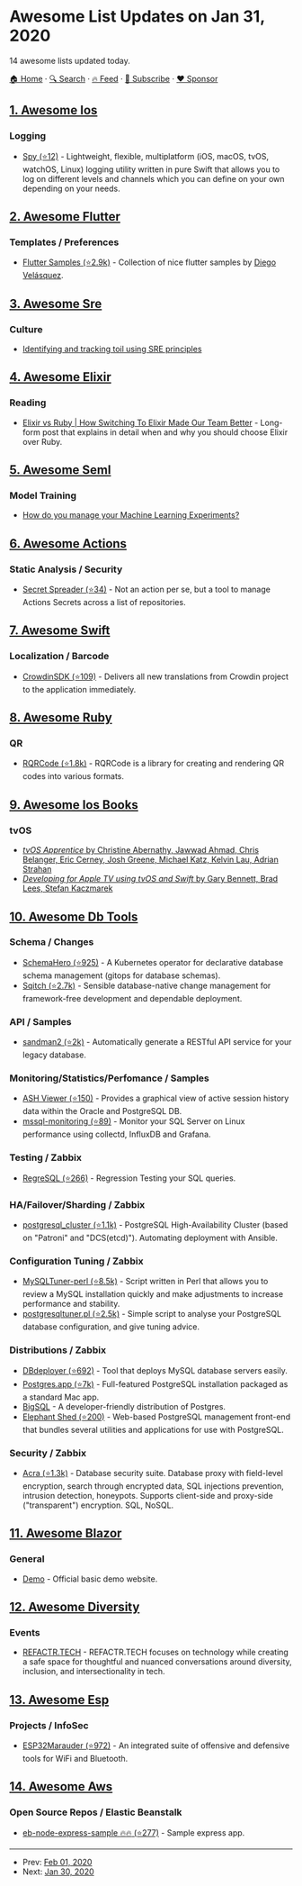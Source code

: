 # Awesome List Updates on Jan 31, 2020

14 awesome lists updated today.

[🏠 Home](/README.md) · [🔍 Search](https://www.trackawesomelist.com/search/) · [🔥 Feed](https://www.trackawesomelist.com/rss.xml) · [📮 Subscribe](https://trackawesomelist.us17.list-manage.com/subscribe?u=d2f0117aa829c83a63ec63c2f&id=36a103854c) · [❤️  Sponsor](https://github.com/sponsors/theowenyoung)



## [1. Awesome Ios](/content/vsouza/awesome-ios/README.md)

### Logging

*   [Spy (⭐12)](https://github.com/appunite/Spy) - Lightweight, flexible, multiplatform (iOS, macOS, tvOS, watchOS, Linux) logging utility written in pure Swift that allows you to log on different levels and channels which you can define on your own depending on your needs.

## [2. Awesome Flutter](/content/Solido/awesome-flutter/README.md)

### Templates / Preferences

*   [Flutter Samples (⭐2.9k)](https://github.com/diegoveloper/flutter-samples) <!--stargazers:diegoveloper/flutter-samples--> - Collection of nice flutter samples by [Diego Velásquez](https://github.com/diegoveloper).

## [3. Awesome Sre](/content/dastergon/awesome-sre/README.md)

### Culture

*   [Identifying and tracking toil using SRE principles](https://cloud.google.com/blog/products/management-tools/identifying-and-tracking-toil-using-sre-principles)

## [4. Awesome Elixir](/content/h4cc/awesome-elixir/README.md)

### Reading

*   [Elixir vs Ruby | How Switching To Elixir Made Our Team Better](https://foxbox.com/blog/elixir-vs-ruby/) - Long-form post that explains in detail when and why you should choose Elixir over Ruby.

## [5. Awesome Seml](/content/SE-ML/awesome-seml/README.md)

### Model Training

*   [How do you manage your Machine Learning Experiments?](https://medium.com/@hadyelsahar/how-do-you-manage-your-machine-learning-experiments-ab87508348ac)

## [6. Awesome Actions](/content/sdras/awesome-actions/README.md)

### Static Analysis / Security

*   [Secret Spreader (⭐34)](https://github.com/webfactory/secret-spreader) - Not an action per se, but a tool to manage Actions Secrets across a list of repositories.

## [7. Awesome Swift](/content/matteocrippa/awesome-swift/README.md)

### Localization / Barcode

*   [CrowdinSDK (⭐109)](https://github.com/crowdin/mobile-sdk-ios) - Delivers all new translations from Crowdin project to the application immediately.

## [8. Awesome Ruby](/content/markets/awesome-ruby/README.md)

### QR

*   [RQRCode (⭐1.8k)](https://github.com/whomwah/rqrcode) - RQRCode is a library for creating and rendering QR codes into various formats.

## [9. Awesome Ios Books](/content/bystritskiy/awesome-ios-books/README.md)

### tvOS

*   [*tvOS Apprentice* by Christine Abernathy, Jawwad Ahmad, Chris Belanger, Eric Cerney, Josh Greene, Michael Katz, Kelvin Lau, Adrian Strahan](https://store.raywenderlich.com/products/tvos-apprentice)
*   [*Developing for Apple TV using tvOS and Swift* by Gary Bennett, Brad Lees, Stefan Kaczmarek](https://www.apress.com/gp/book/9781484217146)

## [10. Awesome Db Tools](/content/mgramin/awesome-db-tools/README.md)

### Schema / Changes

*   [SchemaHero (⭐925)](https://github.com/schemahero/schemahero) - A Kubernetes operator for declarative database schema management (gitops for database schemas).
*   [Sqitch (⭐2.7k)](https://github.com/sqitchers/sqitch) - Sensible database-native change management for framework-free development and dependable deployment.

### API / Samples

*   [sandman2 (⭐2k)](https://github.com/jeffknupp/sandman2) - Automatically generate a RESTful API service for your legacy database.

### Monitoring/Statistics/Perfomance / Samples

*   [ASH Viewer (⭐150)](https://github.com/akardapolov/ASH-Viewer) - Provides a graphical view of active session history data within the Oracle and PostgreSQL DB.
*   [mssql-monitoring (⭐89)](https://github.com/microsoft/mssql-monitoring) - Monitor your SQL Server on Linux performance using collectd, InfluxDB and Grafana.

### Testing / Zabbix

*   [RegreSQL (⭐266)](https://github.com/dimitri/regresql) - Regression Testing your SQL queries.

### HA/Failover/Sharding / Zabbix

*   [postgresql\_cluster (⭐1.1k)](https://github.com/vitabaks/postgresql_cluster) - PostgreSQL High-Availability Cluster (based on "Patroni" and "DCS(etcd)"). Automating deployment with Ansible.

### Configuration Tuning / Zabbix

*   [MySQLTuner-perl (⭐8.5k)](https://github.com/major/MySQLTuner-perl) - Script written in Perl that allows you to review a MySQL installation quickly and make adjustments to increase performance and stability.
*   [postgresqltuner.pl (⭐2.5k)](https://github.com/jfcoz/postgresqltuner) - Simple script to analyse your PostgreSQL database configuration, and give tuning advice.

### Distributions / Zabbix

*   [DBdeployer (⭐692)](https://github.com/datacharmer/dbdeployer) - Tool that deploys MySQL database servers easily.
*   [Postgres.app (⭐7k)](https://github.com/PostgresApp/PostgresApp) - Full-featured PostgreSQL installation packaged as a standard Mac app.
*   [BigSQL](https://www.bigsql.org) - A developer-friendly distribution of Postgres.
*   [Elephant Shed (⭐200)](https://github.com/credativ/elephant-shed) - Web-based PostgreSQL management front-end that bundles several utilities and applications for use with PostgreSQL.

### Security / Zabbix

*   [Acra (⭐1.3k)](https://github.com/cossacklabs/acra) - Database security suite. Database proxy with field-level encryption, search through encrypted data, SQL injections prevention, intrusion detection, honeypots. Supports client-side and proxy-side ("transparent") encryption. SQL, NoSQL.

## [11. Awesome Blazor](/content/AdrienTorris/awesome-blazor/README.md)

### General

*   [Demo](https://blazor-demo.github.io/) - Official basic demo website.

## [12. Awesome Diversity](/content/folkswhocode/awesome-diversity/README.md)

### Events

*   [REFACTR.TECH](https://www.refactr.tech) - REFACTR.TECH focuses on technology while creating a safe space for thoughtful and nuanced conversations around diversity, inclusion, and intersectionality in tech.

## [13. Awesome Esp](/content/agucova/awesome-esp/README.md)

### Projects / InfoSec

*   [ESP32Marauder (⭐972)](https://github.com/justcallmekoko/ESP32Marauder) - An integrated suite of offensive and defensive tools for WiFi and Bluetooth.

## [14. Awesome Aws](/content/donnemartin/awesome-aws/README.md)

### Open Source Repos / Elastic Beanstalk

*   [eb-node-express-sample :fire::fire: (⭐277)](https://github.com/awslabs/eb-node-express-sample) - Sample express app.

---

- Prev: [Feb 01, 2020](/content/2020/02/01/README.md)
- Next: [Jan 30, 2020](/content/2020/01/30/README.md)